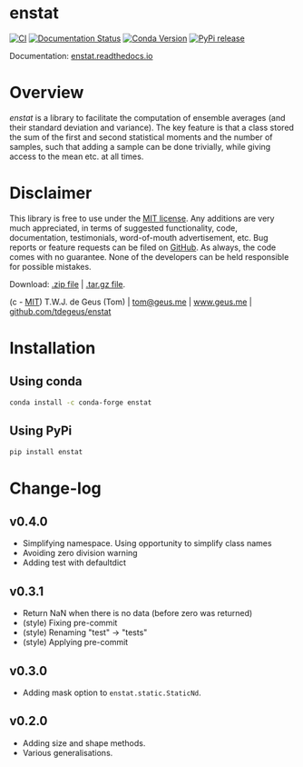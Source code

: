 # enstat

[![CI](https://github.com/tdegeus/enstat/workflows/CI/badge.svg)](https://github.com/tdegeus/enstat/actions)
[![Documentation Status](https://readthedocs.org/projects/enstat/badge/?version=latest)](https://enstat.readthedocs.io)
[![Conda Version](https://img.shields.io/conda/vn/conda-forge/enstat.svg)](https://anaconda.org/conda-forge/enstat)
[![PyPi release](https://img.shields.io/pypi/v/enstat.svg)](https://pypi.org/project/enstat/)

Documentation: [enstat.readthedocs.io](https://enstat.readthedocs.io)

# Overview

*enstat* is a library to facilitate the computation of ensemble averages
(and their standard deviation and variance).
The key feature is that a class stored the sum of the first and second statistical moments
and the number of samples,
such that adding a sample can be done trivially, while giving access to the mean etc.
at all times.

# Disclaimer

This library is free to use under the
[MIT license](https://github.com/tdegeus/enstat/blob/master/LICENSE).
Any additions are very much appreciated, in terms of suggested functionality, code,
documentation, testimonials, word-of-mouth advertisement, etc.
Bug reports or feature requests can be filed on
[GitHub](https://github.com/tdegeus/enstat).
As always, the code comes with no guarantee.
None of the developers can be held responsible for possible mistakes.

Download:
[.zip file](https://github.com/tdegeus/enstat/zipball/master) |
[.tar.gz file](https://github.com/tdegeus/enstat/tarball/master).

(c - [MIT](https://github.com/tdegeus/enstat/blob/master/LICENSE))
T.W.J. de Geus (Tom) | tom@geus.me | www.geus.me |
[github.com/tdegeus/enstat](https://github.com/tdegeus/enstat)

# Installation

## Using conda

```bash
conda install -c conda-forge enstat
```

## Using PyPi

```bash
pip install enstat
```

# Change-log

## v0.4.0

*   Simplifying namespace. Using opportunity to simplify class names
*   Avoiding zero division warning
*   Adding test with defaultdict

## v0.3.1

*   Return NaN when there is no data (before zero was returned)
*   (style) Fixing pre-commit
*   (style) Renaming "test" -> "tests"
*   (style) Applying pre-commit

## v0.3.0

*   Adding mask option to `enstat.static.StaticNd`.

## v0.2.0

*   Adding size and shape methods.
*   Various generalisations.
